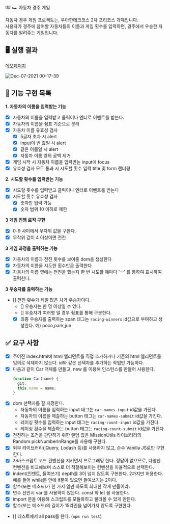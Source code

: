tl# 🏎 자동차 경주 게임

자동차 경주 게임 프로젝트는, 우아한테크코스 2차 프리코스 과제입니다.
<br>사용자가 경주에 참여할 자동차들의 이름과 게임 횟수를 입력하면, 경주에서 우승한 자동차를 알려주는 게임입니다.

## 🖥 실행 결과

[데모페이지](https://rladpwl0512.github.io/javascript-racingcar-precourse/)

![Dec-07-2021 00-17-39](https://user-images.githubusercontent.com/52344833/144871945-b60edb5e-91ac-4ada-b890-41db86c51212.gif)

## 🎯 기능 구현 목록

**1. 자동차의 이름을 입력받는 기능**

- [x] 자동차의 이름을 입력받고 클릭이나 엔터로 이벤트를 받는다.
- [x] 자동차의 이름을 쉼표 기준으로 분리
- [x] 자동차 이름 유효성 검사
  - [x] 5글자 초과 시 alert
  - [x] input이 빈 값일 시 alert
  - [x] 같은 이름일 시 alert
  - [x] 자동차 이름 앞뒤 공백 제거
- [x] 게임 시작 시 자동차 이름을 입력받는 input에 focus
- [x] 유효성 검사 모두 통과 시 시도할 횟수 입력 title 및 form 랜더링

**2. 시도할 횟수를 입력받는 기능**

- [x] 시도할 횟수를 입력받고 클릭이나 엔터로 이벤트를 받는다
- [x] 시도할 횟수 유효성 검사
  - [x] 숫자만 입력 가능
  - [x] 숫자 범위 10 이하로 제한

**3 게임 진행 로직 구현**

- [x] 0-9 사이에서 무자위 값을 구한다.
- [x] 무작위 값이 4 이상이면 전진

**3 게임 과정을 출력하는 기능**

- [x] 자동차의 이름과 전진 횟수를 보여줄 dom을 생성한다
- [x] 자동차의 이름을 시도한 횟수만큼 출력한다
- [x] 자동차의 이름 옆에는 전진을 했는지 한 번 시도할 떄마다 'ㅡ' 를 통하여 표시하여 출력한다.

**3 우승자를 출력하는 기능**

- [] 전진 횟수가 제일 많은 차가 우승자이다.
  - [] 우승자는 한 명 이상일 수 있다.
  - [] 우승자가 여러명 일 경우 쉼표를 통해 구분한다.
  - [x] 최종 우승자를 출력하는 span 태그는 `racing-winners` id값으로 부여하고 생성한다.
        예) <span id="racing-winners">poco,park,jun</span>

## ✅ 요구 사항

- [x] 주어진 index.html에 html 엘리먼트를 직접 추가하거나 기존의 html 엘리먼트를 임의로 삭제하지 않는다. id와 같은 선택자를 추가하는 작업만 가능하다.
- [x] 다음과 같이 Car 객체를 만들고, new 를 이용해 인스턴스를 만들어 사용한다.
  ```javascript
  function Car(name) {
    git;
    this.name = name;
  }
  ```
- [x] dom 선택자를 잘 지정한다.
  - 자동차의 이름을 입력하는 input 태그는 `car-names-input` id값을 가진다.
  - 자동차의 이름을 제출하는 button 태그는 `car-names-submit` id값을 가진다.
  - 레이싱 횟수를 입력하는 input 태그는 `racing-count-input` id값을 가진다.
  - 레이싱 횟수을 제출하는 button 태그는 `racing-count-submit` id값을 가진다.
- [x] 전진하는 조건을 판단하기 위한 랜덤 값은 MissionUtils 라이브러리의 Random.pickNumberInRange를 사용해 구한다.
- [x] 외부 라이브러리(jQuery, Lodash 등)를 사용하지 않고, 순수 Vanilla JS로만 구현한다.
- [x] 자바스크립트 코드 컨벤션을 지키면서 프로그래밍 한다. 정답이 없으므로, 다양한 컨벤션을 비교해보며 스스로 더 적절해보이는 컨벤션을 자율적으로 선택한다.
- [x] indent(인덴트, 들여쓰기) depth를 3이 넘지 않도록 구현한다. 2까지만 허용한다. 예를 들어 while문 안에 if문이 있으면 들여쓰기는 2이다.
- [x] 함수(또는 메소드)가 한 가지 일만 하도록 최대한 작게 만들어라.
- [x] 변수 선언시 var 를 사용하지 않는다. const 와 let 을 사용한다.
- [x] import 문을 이용해 스크립트를 모듈화하고 불러올 수 있게 만든다.
- [x] 함수(또는 메소드)의 길이가 15라인을 넘어가지 않도록 구현한다.
- [] 테스트에서 all pass를 한다. (`npm run test`)
